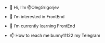 - 👋 Hi, I’m @OlegGrigorjev
- 👀 I’m interested in FrontEnd
- 🌱 I’m currently learning FrontEnd

- 📫 How to reach me bunny11122 my Telegram

<!---
OlegGrigorjev/OlegGrigorjev is a ✨ special ✨ repository because its `README.md` (this file) appears on your GitHub profile.
You can click the Preview link to take a look at your changes.
--->
